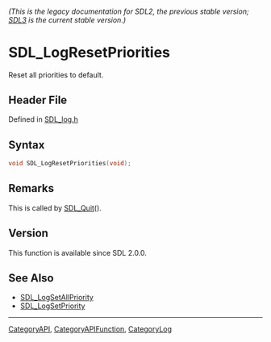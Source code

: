 ###### (This is the legacy documentation for SDL2, the previous stable version; [SDL3](https://wiki.libsdl.org/SDL3/) is the current stable version.)
# SDL_LogResetPriorities

Reset all priorities to default.

## Header File

Defined in [SDL_log.h](https://github.com/libsdl-org/SDL/blob/SDL2/include/SDL_log.h)

## Syntax

```c
void SDL_LogResetPriorities(void);
```

## Remarks

This is called by [SDL_Quit](SDL_Quit)().

## Version

This function is available since SDL 2.0.0.

## See Also

- [SDL_LogSetAllPriority](SDL_LogSetAllPriority)
- [SDL_LogSetPriority](SDL_LogSetPriority)

----
[CategoryAPI](CategoryAPI), [CategoryAPIFunction](CategoryAPIFunction), [CategoryLog](CategoryLog)

